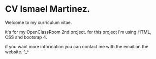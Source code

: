 # CV Ismael Martinez.
Welcome to my curriculum vitae.

it's for my OpenClassRoom 2nd project.
for this project i'm using HTML, CSS and bootsrap 4.

if you want more information you can contact me with the email on the website. ^_^
